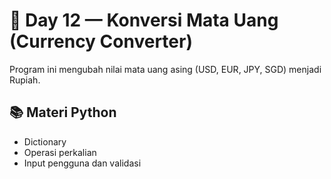 # 📅 Day 12 — Konversi Mata Uang (Currency Converter)

Program ini mengubah nilai mata uang asing (USD, EUR, JPY, SGD) menjadi Rupiah.

## 📚 Materi Python

- Dictionary
- Operasi perkalian
- Input pengguna dan validasi
